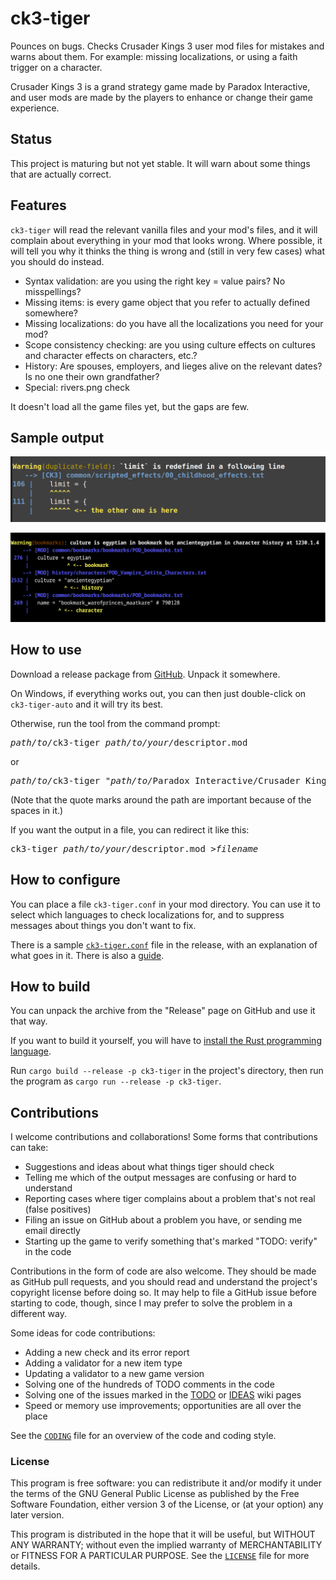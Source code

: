 # ck3-tiger
Pounces on bugs. Checks Crusader Kings 3 user mod files for mistakes and warns about them. For example: missing localizations, or using a faith trigger on a character.

Crusader Kings 3 is a grand strategy game made by Paradox Interactive, and user mods are made by the players to enhance or change their game experience.

## Status
This project is maturing but not yet stable. It will warn about some things that are actually correct.

## Features
`ck3-tiger` will read the relevant vanilla files and your mod's files, and it will complain about everything in your mod that looks wrong. Where possible, it will tell you why it thinks the thing is wrong and (still in very few cases) what you should do instead.

* Syntax validation: are you using the right key = value pairs? No misspellings?
* Missing items: is every game object that you refer to actually defined somewhere?
* Missing localizations: do you have all the localizations you need for your mod?
* Scope consistency checking: are you using culture effects on cultures and character effects on characters, etc.?
* History: Are spouses, employers, and lieges alive on the relevant dates? Is no one their own grandfather?
* Special: rivers.png check

It doesn't load all the game files yet, but the gaps are few.

## Sample output

![Sample Output](example.png)

![Sample Output](example2.png)

## How to use
Download a release package from [GitHub](https://github.com/amtep/ck3-tiger/releases). Unpack it somewhere.

On Windows, if everything works out, you can then just double-click on `ck3-tiger-auto` and it will try its best.

Otherwise, run the tool from the command prompt:
<pre>
<i>path/to/</i>ck3-tiger <i>path/to/your/</i>descriptor.mod
</pre>
or
<pre>
<i>path/to/</i>ck3-tiger "<i>path/to/</i>Paradox Interactive/Crusader Kings III/mod/YourMod.mod"
</pre>

(Note that the quote marks around the path are important because of the spaces in it.)

If you want the output in a file, you can redirect it like this:
<pre>
ck3-tiger <i>path/to/your/</i>descriptor.mod ><i>filename</i>
</pre>

## How to configure
You can place a file `ck3-tiger.conf` in your mod directory. You can use it to select which languages to check localizations for, and to suppress messages about things you don't want to fix.

There is a sample [`ck3-tiger.conf`](ck3-tiger.conf) file in the release, with an explanation of what goes in it. There is also a [guide](filter.md).

## How to build
You can unpack the archive from the "Release" page on GitHub and use it that way.

If you want to build it yourself, you will have to [install the Rust programming language](https://www.rust-lang.org/tools/install).

Run `cargo build --release -p ck3-tiger` in the project's directory, then run the program as `cargo run --release -p ck3-tiger`.

## Contributions

I welcome contributions and collaborations! Some forms that contributions can take:

* Suggestions and ideas about what things tiger should check
* Telling me which of the output messages are confusing or hard to understand
* Reporting cases where tiger complains about a problem that's not real (false positives)
* Filing an issue on GitHub about a problem you have, or sending me email directly
* Starting up the game to verify something that's marked "TODO: verify" in the code

Contributions in the form of code are also welcome. They should be made as GitHub pull requests, and you should read and understand the project's copyright license before doing so. It may help to file a GitHub issue before starting to code, though, since I may prefer to solve the problem in a different way.

Some ideas for code contributions:

* Adding a new check and its error report
* Adding a validator for a new item type
* Updating a validator to a new game version
* Solving one of the hundreds of TODO comments in the code
* Solving one of the issues marked in the [TODO](https://github.com/amtep/ck3-tiger/wiki/Todo) or [IDEAS](https://github.com/amtep/ck3-tiger/wiki/Ideas) wiki pages
* Speed or memory use improvements; opportunities are all over the place

See the [`CODING`](CODING.md) file for an overview of the code and coding style.

### License

This program is free software: you can redistribute it and/or modify it under the terms of the GNU General Public License as published by the Free Software Foundation, either version 3 of the License, or (at your option) any later version.

This program is distributed in the hope that it will be useful, but WITHOUT ANY WARRANTY; without even the implied warranty of MERCHANTABILITY or FITNESS FOR A PARTICULAR PURPOSE. See the [`LICENSE`](LICENSE) file for more details.

